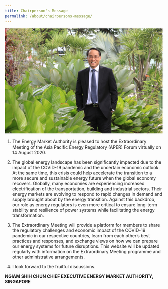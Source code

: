 ```yaml
---
title: Chairperson's Message
permalink: /about/chairpersons-message/
---
```


![Photo of CE](/images/sg-ngiamshihchun.jpg)

1.	The Energy Market Authority is pleased to host the Extraordinary Meeting of the Asia Pacific Energy Regulatory (APER) Forum virtually on 14 August 2020. 

2.	The global energy landscape has been significantly impacted due to the impact of the COVID-19 pandemic and the uncertain economic outlook.  At the same time, this crisis could help accelerate the transition to a more secure and sustainable energy future when the global economy recovers. Globally, many economies are experiencing increased electrification of the transportation, building and industrial sectors.  Their energy markets are evolving to respond to rapid changes in demand and supply brought about by the energy transition.  Against this backdrop, our role as energy regulators is even more critical to ensure long-term stability and resilience of power systems while facilitating the energy transformation.

3.	The Extraordinary Meeting will provide a platform for members to share the regulatory challenges and economic impact of the COVID-19 pandemic in our respective countries, learn from each other’s best practices and responses, and exchange views on how we can prepare our energy systems for future disruptions. This website will be updated regularly with information on the Extraordinary Meeting programme and other administrative arrangements.

4.	I look forward to the fruitful discussions.




**NGIAM SHIH CHUN
CHIEF EXECUTIVE
ENERGY MARKET AUTHORITY, SINGAPORE**
